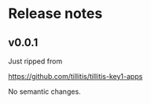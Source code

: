 # Release notes

## v0.0.1

Just ripped from 

https://github.com/tillitis/tillitis-key1-apps

No semantic changes.
